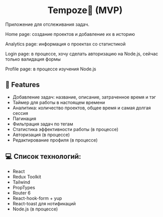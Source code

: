 <h1 align="center" id="title">Tempoze📝 (MVP)</h1>

<p id="description">Приложение для отслеживания задач.</p>
<p id="description">Home page: создание проектов и добавление их в историю</p>
<p id="description">Analytics page: информация о проектах со статистикой</p>
<p id="description">Login page: в процессе, хочу сделать авторизацию на Node.js, сейчас только валидация формы</p>
<p id="description">Profile page: в процессе изучения Node.js</p>
  
  
<h2>🧐 Features</h2>

*   Добавление задач: название, описание, затраченное время и тэг 
*   Таймер для работы в настоящем времени
*   Аналитика: количество проектов, общее время и самая долгая сессия
*   Пагинация 
*   Фильтрация задач по тегам 
*   Статистика эффективности работы (в процессе)
*   Авторизация (в процессе)
*   Редактирование профиля (в процессе)

  
  
<h2>💻 Список технологий:</h2>

*   React
*   Redux Toolkit
*   Tailwind
*   PropTypes
*   Router 6
*   React-hook-form + yup
*   React-toast для нотификаций
* Node.js (в процессе)
